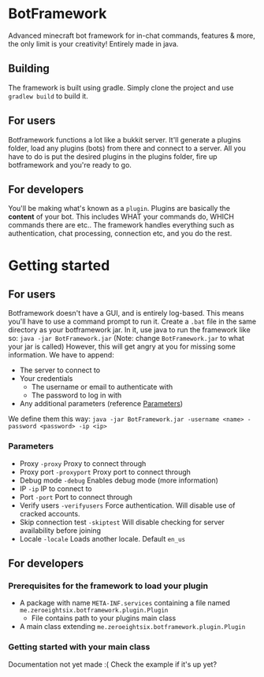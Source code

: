 # BotFramework
Advanced minecraft bot framework for in-chat commands, features & more, the only limit is your creativity!
Entirely made in java.

## Building
The framework is built using gradle. Simply clone the project and use `gradlew build` to build it.

## For users
Botframework functions a lot like a bukkit server. It'll generate a plugins folder, load any plugins (bots) from there and connect to a server.
All you have to do is put the desired plugins in the plugins folder, fire up botframework and you're ready to go.

## For developers
You'll be making what's known as a `plugin`. Plugins are basically the **content** of your bot.
This includes WHAT your commands do, WHICH commands there are etc..
The framework handles everything such as authentication, chat processing, connection etc, and you do the rest.

# Getting started

## For users
Botframework doesn't have a GUI, and is entirely log-based. This means you'll have to use a command prompt to run it.
Create a `.bat` file in the same directory as your botframework jar. In it, use java to run the framework like so:
`java -jar BotFramework.jar` (Note: change `BotFramework.jar` to what your jar is called)
However, this will get angry at you for missing some information. We have to append:
 - The server to connect to
 - Your credentials
   - The username or email to authenticate with
   - The password to log in with
 - Any additional parameters (reference [Parameters](#Parameters))
 
 We define them this way:
 `java -jar BotFramework.jar -username <name> -password <password> -ip <ip>`
 
 ### Parameters
 
  - Proxy `-proxy` Proxy to connect through
  - Proxy port `-proxyport` Proxy port to connect through
  - Debug mode `-debug` Enables debug mode (more information)
  - IP `-ip` IP to connect to
  - Port `-port` Port to connect through
  - Verify users `-verifyusers` Force authentication. Will disable use of cracked accounts.
  - Skip connection test `-skiptest` Will disable checking for server availability before joining
  - Locale `-locale` Loads another locale. Default `en_us`
  
## For developers

### Prerequisites for the framework to load your plugin
 - A package with name `META-INF.services` containing a file named `me.zeroeightsix.botframework.plugin.Plugin`
   - File contains path to your plugins main class
 - A main class extending `me.zeroeightsix.botframework.plugin.Plugin`
 
### Getting started with your main class
Documentation not yet made :(
Check the example if it's up yet?
